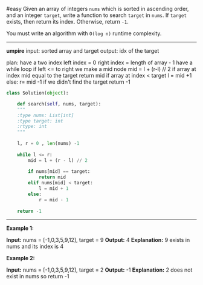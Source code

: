 #easy 
Given an array of integers `nums` which is sorted in ascending order, and an integer `target`, write a function to search `target` in `nums`. If `target` exists, then return its index. Otherwise, return `-1`.

You must write an algorithm with `O(log n)` runtime complexity.
****
**umpire**
input: sorted array and target
output: idx of the target

plan:
	have a two index 
		left index = 0
		right index = length of array - 1
	have a while loop if left <= to right
		we make a mid node
			mid = l + (r-l) // 2
		if array at index mid equal to the target 
			return mid
		if array at index <  target
			l = mid +1
		else:
			r= mid -1
	if we didn't find the target return -1

```python
class Solution(object):

	def search(self, nums, target):
	"""
	:type nums: List[int]
	:type target: int
	:rtype: int
	"""
	
	l, r = 0 , len(nums) -1
	
	while l <= r:
		mid = l + (r - l) // 2
		
		if nums[mid] == target:
			return mid
		elif nums[mid] < target:
			l = mid + 1
		else:
			r = mid - 1
	
	return -1
```

****
**Example 1:**

**Input:** nums = [-1,0,3,5,9,12], target = 9
**Output:** 4
**Explanation:** 9 exists in nums and its index is 4

**Example 2:**

**Input:** nums = [-1,0,3,5,9,12], target = 2
**Output:** -1
**Explanation:** 2 does not exist in nums so return -1